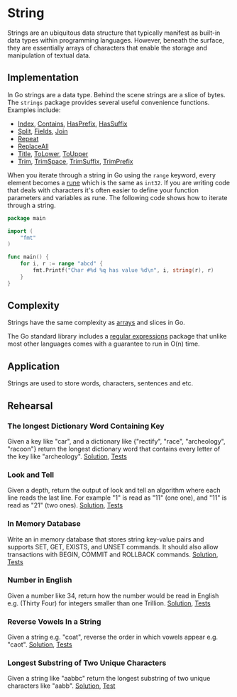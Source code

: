 # String

Strings are an ubiquitous data structure that typically manifest as built-in data types within programming languages. However, beneath the surface, they are essentially arrays of characters that enable the storage and manipulation of textual data.

## Implementation

In Go strings are a data type. Behind the scene strings are a slice of bytes. The `strings` package provides several useful convenience functions. Examples include:

* [Index](https://golang.org/pkg/strings/#Index), [Contains](https://golang.org/pkg/strings/#Contains), [HasPrefix](https://golang.org/pkg/strings/#HasPrefix), [HasSuffix](https://golang.org/pkg/strings/#HasSuffix)
* [Split](https://golang.org/pkg/strings/#Split), [Fields](https://golang.org/pkg/strings/#Split), [Join](https://golang.org/pkg/strings/#Join)
* [Repeat](https://golang.org/pkg/strings/#Repeat)
* [ReplaceAll](https://golang.org/pkg/strings/#ReplaceAll)
* [Title](https://golang.org/pkg/strings/#Title), [ToLower](https://golang.org/pkg/strings/#ToLower), [ToUpper](https://golang.org/pkg/strings/#ToUpper)
* [Trim](https://golang.org/pkg/strings/#Trim), [TrimSpace](https://golang.org/pkg/strings/#TrimSpace), [TrimSuffix](https://golang.org/pkg/strings/#TrimSuffix), [TrimPrefix](https://golang.org/pkg/strings/#TrimPrefix)

When you iterate through a string in Go using the `range` keyword, every element becomes a [rune](https://blog.golang.org/strings#TOC_5.) which is the same as `int32`. If you are writing code that deals with characters it's often easier to define your function parameters and variables as rune. The following code shows how to iterate through a string.

```Go
package main

import (
	"fmt"
)

func main() {
	for i, r := range "abcd" {
		fmt.Printf("Char #%d %q has value %d\n", i, string(r), r)
	}
}
```

## Complexity

Strings have the same complexity as [arrays](../array/) and slices in Go.

The Go standard library includes a [regular expressions](https://golang.org/pkg/regexp/) package that unlike most other languages comes with a guarantee to run in O(n) time.

## Application

Strings are used to store words, characters, sentences and etc.

## Rehearsal

### The longest Dictionary Word Containing Key

Given a key like "car", and a dictionary like {"rectify", "race", "archeology", "racoon"} return the longest dictionary word that contains every letter of the key like "archeology". [Solution](longest_dictionary_word.go), [Tests](longest_dictionary_word_test.go)

### Look and Tell

Given a depth, return the output of look and tell an algorithm where each line reads the last line. For example "1" is read as "11" (one one), and "11" is read as "21" (two ones). [Solution](look_and_tell.go), [Tests](look_and_tell_test.go)

### In Memory Database

Write an in memory database that stores string key-value pairs and supports SET, GET, EXISTS, and UNSET commands. It should also allow transactions with BEGIN, COMMIT and ROLLBACK commands. [Solution](in_memory_database.go), [Tests](in_memory_database_test.go)

### Number in English

Given a number like 34, return how the number  would be read in English e.g. (Thirty Four) for integers smaller than one Trillion. [Solution](number_in_english.go), [Tests](number_in_english_test.go)

### Reverse Vowels In a String

Given a string e.g. "coat", reverse the order in which vowels appear e.g. "caot". [Solution](reverse_vowels.go), [Tests](reverse_vowels_test.go)

### Longest Substring of Two Unique Characters

Given a string like "aabbc" return the longest substring of two unique characters like "aabb". [Solution](longest_substring.go), [Test](longest_substring_test.go)
